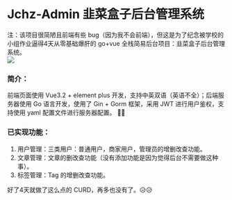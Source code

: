 # Jchz-Admin 韭菜盒子后台管理系统
注：该项目很简陋且前端有些 bug（因为我不会前端），但这是为了纪念被学校的小组作业逼得4天从零基础爆肝的 go+vue 全栈简易后台项目：韭菜盒子后台管理系统。<br>
![](https://s2.loli.net/2022/07/05/L3Pn2TsuJb5KxEc.png)
### 简介：
前端页面使用 Vue3.2 + element plus 开发，支持中英双语（英语不全）；后端服务器使用 Go 语言开发，使用了 Gin + Gorm 框架，采用 JWT 进行用户鉴权，支持使用 yaml 配置文件进行服务器配置。 🍭🍭
### 已实现功能：
1. 用户管理：三类用户：普通用户，商家用户，管理员的增删改查功能。
2. 文章管理：文章的删改查功能（没有添加功能是因为觉得后台不需要做这种事）。
3. 标签管理：Tag 的增删改查功能。

好了4天就做了这么点的 CURD，再多也没有了。😥😥

